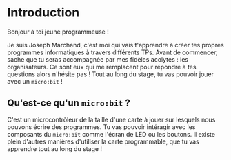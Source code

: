 # Introduction

Bonjour à toi jeune programmeuse !  

Je suis Joseph Marchand, c'est moi qui vais t'apprendre à créer tes propres
programmes informatiques à travers différents TPs. Avant de commencer, sache
que tu seras accompagnée par mes fidèles acolytes : les organisateurs. Ce sont
eux qui me remplacent pour répondre à tes questions alors n'hésite pas ! Tout
au long du stage, tu vas pouvoir jouer avec un `micro:bit` !

## Qu'est-ce qu'un `micro:bit` ?

C'est un microcontrôleur de la taille d'une carte à jouer sur lesquels nous
pouvons écrire des programmes. Tu vas pouvoir intéragir avec les composants du
`micro:bit` comme l'écran de LED ou les boutons. Il existe plein d'autres
manières d'utiliser la carte programmable, que tu vas apprendre tout au long
du stage !
